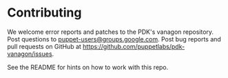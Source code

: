 # Contributing

We welcome error reports and patches to the PDK's vanagon repository. Post questions to [puppet-users@groups.google.com](https://groups.google.com/forum/#!forum/puppet-users). Post bug reports and pull requests on GitHub at https://github.com/puppetlabs/pdk-vanagon/issues.

See the README for hints on how to work with this repo.
